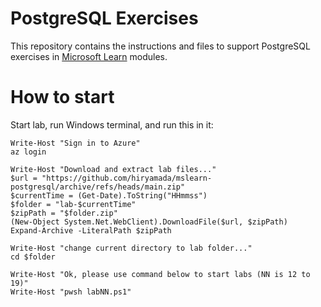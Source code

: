 # PostgreSQL Exercises

This repository contains the instructions and files to support PostgreSQL exercises in [Microsoft Learn](https://learn.microsoft.com) modules.

# How to start

Start lab, run Windows terminal, and run this in it:

```pwsh
Write-Host "Sign in to Azure"
az login

Write-Host "Download and extract lab files..."
$url = "https://github.com/hiryamada/mslearn-postgresql/archive/refs/heads/main.zip"
$currentTime = (Get-Date).ToString("HHmmss")
$folder = "lab-$currentTime"
$zipPath = "$folder.zip"
(New-Object System.Net.WebClient).DownloadFile($url, $zipPath)
Expand-Archive -LiteralPath $zipPath

Write-Host "change current directory to lab folder..."
cd $folder

Write-Host "Ok, please use command below to start labs (NN is 12 to 19)"
Write-Host "pwsh labNN.ps1"
```
